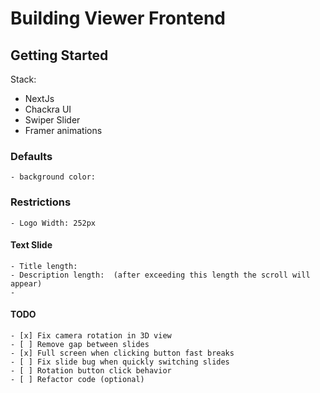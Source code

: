 # Building Viewer Frontend

## Getting Started

Stack:

- NextJs
- Chackra UI
- Swiper Slider
- Framer animations

### Defaults

    - background color:

### Restrictions

    - Logo Width: 252px

#### Text Slide

    - Title length:
    - Description length:  (after exceeding this length the scroll will appear)
    -

#### TODO

    - [x] Fix camera rotation in 3D view
    - [ ] Remove gap between slides
    - [x] Full screen when clicking button fast breaks
    - [ ] Fix slide bug when quickly switching slides
    - [ ] Rotation button click behavior
    - [ ] Refactor code (optional)
